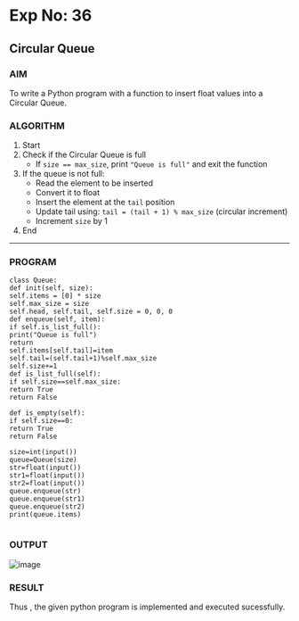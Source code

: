 # Exp No: 36  
## Circular Queue 

### AIM  
To write a Python program with a function to insert float values into a Circular Queue.

### ALGORITHM

1. Start  
2. Check if the Circular Queue is full  
   - If `size == max_size`, print `"Queue is full"` and exit the function  
3. If the queue is not full:  
   - Read the element to be inserted  
   - Convert it to float  
   - Insert the element at the `tail` position  
   - Update tail using: `tail = (tail + 1) % max_size` (circular increment)  
   - Increment `size` by 1  
4. End

---

### PROGRAM

```
class Queue:
def init(self, size):
self.items = [0] * size
self.max_size = size
self.head, self.tail, self.size = 0, 0, 0
def enqueue(self, item):
if self.is_list_full():
print("Queue is full")
return
self.items[self.tail]=item
self.tail=(self.tail+1)%self.max_size
self.size+=1
def is_list_full(self):
if self.size==self.max_size:
return True
return False

def is_empty(self):
if self.size==0:
return True
return False

size=int(input())
queue=Queue(size)
str=float(input())
str1=float(input())
str2=float(input())
queue.enqueue(str)
queue.enqueue(str1)
queue.enqueue(str2)
print(queue.items)


```

### OUTPUT
![image](https://github.com/user-attachments/assets/b7557263-d767-4bcb-9cff-52bde1562619)

### RESULT
Thus , the given python program is implemented and executed sucessfully.
